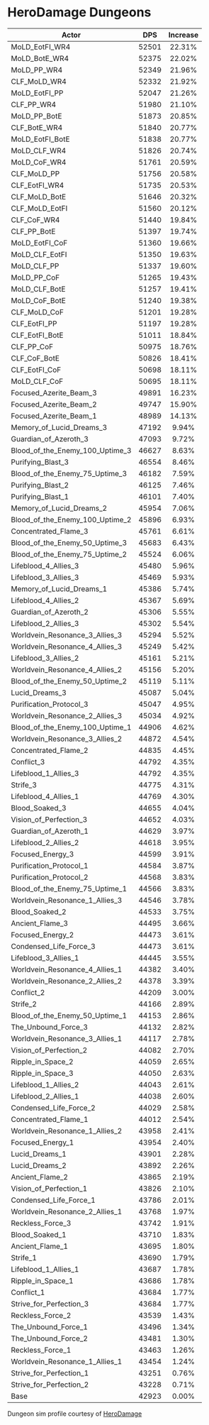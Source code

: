 # HeroDamage Dungeons
| Actor | DPS | Increase |
|---|:---:|:---:|
|MoLD_EotFI_WR4|52501|22.31%|
|MoLD_BotE_WR4|52375|22.02%|
|MoLD_PP_WR4|52349|21.96%|
|CLF_MoLD_WR4|52332|21.92%|
|MoLD_EotFI_PP|52047|21.26%|
|CLF_PP_WR4|51980|21.10%|
|MoLD_PP_BotE|51873|20.85%|
|CLF_BotE_WR4|51840|20.77%|
|MoLD_EotFI_BotE|51838|20.77%|
|MoLD_CLF_WR4|51826|20.74%|
|MoLD_CoF_WR4|51761|20.59%|
|CLF_MoLD_PP|51756|20.58%|
|CLF_EotFI_WR4|51735|20.53%|
|CLF_MoLD_BotE|51646|20.32%|
|CLF_MoLD_EotFI|51560|20.12%|
|CLF_CoF_WR4|51440|19.84%|
|CLF_PP_BotE|51397|19.74%|
|MoLD_EotFI_CoF|51360|19.66%|
|MoLD_CLF_EotFI|51350|19.63%|
|MoLD_CLF_PP|51337|19.60%|
|MoLD_PP_CoF|51265|19.43%|
|MoLD_CLF_BotE|51257|19.41%|
|MoLD_CoF_BotE|51240|19.38%|
|CLF_MoLD_CoF|51201|19.28%|
|CLF_EotFI_PP|51197|19.28%|
|CLF_EotFI_BotE|51011|18.84%|
|CLF_PP_CoF|50975|18.76%|
|CLF_CoF_BotE|50826|18.41%|
|CLF_EotFI_CoF|50698|18.11%|
|MoLD_CLF_CoF|50695|18.11%|
|Focused_Azerite_Beam_3|49891|16.23%|
|Focused_Azerite_Beam_2|49747|15.90%|
|Focused_Azerite_Beam_1|48989|14.13%|
|Memory_of_Lucid_Dreams_3|47192|9.94%|
|Guardian_of_Azeroth_3|47093|9.72%|
|Blood_of_the_Enemy_100_Uptime_3|46627|8.63%|
|Purifying_Blast_3|46554|8.46%|
|Blood_of_the_Enemy_75_Uptime_3|46182|7.59%|
|Purifying_Blast_2|46125|7.46%|
|Purifying_Blast_1|46101|7.40%|
|Memory_of_Lucid_Dreams_2|45954|7.06%|
|Blood_of_the_Enemy_100_Uptime_2|45896|6.93%|
|Concentrated_Flame_3|45761|6.61%|
|Blood_of_the_Enemy_50_Uptime_3|45683|6.43%|
|Blood_of_the_Enemy_75_Uptime_2|45524|6.06%|
|Lifeblood_4_Allies_3|45480|5.96%|
|Lifeblood_3_Allies_3|45469|5.93%|
|Memory_of_Lucid_Dreams_1|45386|5.74%|
|Lifeblood_4_Allies_2|45367|5.69%|
|Guardian_of_Azeroth_2|45306|5.55%|
|Lifeblood_2_Allies_3|45302|5.54%|
|Worldvein_Resonance_3_Allies_3|45294|5.52%|
|Worldvein_Resonance_4_Allies_3|45249|5.42%|
|Lifeblood_3_Allies_2|45161|5.21%|
|Worldvein_Resonance_4_Allies_2|45156|5.20%|
|Blood_of_the_Enemy_50_Uptime_2|45119|5.11%|
|Lucid_Dreams_3|45087|5.04%|
|Purification_Protocol_3|45047|4.95%|
|Worldvein_Resonance_2_Allies_3|45034|4.92%|
|Blood_of_the_Enemy_100_Uptime_1|44906|4.62%|
|Worldvein_Resonance_3_Allies_2|44872|4.54%|
|Concentrated_Flame_2|44835|4.45%|
|Conflict_3|44792|4.35%|
|Lifeblood_1_Allies_3|44792|4.35%|
|Strife_3|44775|4.31%|
|Lifeblood_4_Allies_1|44769|4.30%|
|Blood_Soaked_3|44655|4.04%|
|Vision_of_Perfection_3|44652|4.03%|
|Guardian_of_Azeroth_1|44629|3.97%|
|Lifeblood_2_Allies_2|44618|3.95%|
|Focused_Energy_3|44599|3.91%|
|Purification_Protocol_1|44584|3.87%|
|Purification_Protocol_2|44568|3.83%|
|Blood_of_the_Enemy_75_Uptime_1|44566|3.83%|
|Worldvein_Resonance_1_Allies_3|44546|3.78%|
|Blood_Soaked_2|44533|3.75%|
|Ancient_Flame_3|44495|3.66%|
|Focused_Energy_2|44473|3.61%|
|Condensed_Life_Force_3|44473|3.61%|
|Lifeblood_3_Allies_1|44445|3.55%|
|Worldvein_Resonance_4_Allies_1|44382|3.40%|
|Worldvein_Resonance_2_Allies_2|44378|3.39%|
|Conflict_2|44209|3.00%|
|Strife_2|44166|2.89%|
|Blood_of_the_Enemy_50_Uptime_1|44153|2.86%|
|The_Unbound_Force_3|44132|2.82%|
|Worldvein_Resonance_3_Allies_1|44117|2.78%|
|Vision_of_Perfection_2|44082|2.70%|
|Ripple_in_Space_2|44059|2.65%|
|Ripple_in_Space_3|44050|2.63%|
|Lifeblood_1_Allies_2|44043|2.61%|
|Lifeblood_2_Allies_1|44038|2.60%|
|Condensed_Life_Force_2|44029|2.58%|
|Concentrated_Flame_1|44012|2.54%|
|Worldvein_Resonance_1_Allies_2|43958|2.41%|
|Focused_Energy_1|43954|2.40%|
|Lucid_Dreams_1|43901|2.28%|
|Lucid_Dreams_2|43892|2.26%|
|Ancient_Flame_2|43865|2.19%|
|Vision_of_Perfection_1|43826|2.10%|
|Condensed_Life_Force_1|43786|2.01%|
|Worldvein_Resonance_2_Allies_1|43768|1.97%|
|Reckless_Force_3|43742|1.91%|
|Blood_Soaked_1|43710|1.83%|
|Ancient_Flame_1|43695|1.80%|
|Strife_1|43690|1.79%|
|Lifeblood_1_Allies_1|43687|1.78%|
|Ripple_in_Space_1|43686|1.78%|
|Conflict_1|43684|1.77%|
|Strive_for_Perfection_3|43684|1.77%|
|Reckless_Force_2|43539|1.43%|
|The_Unbound_Force_1|43496|1.34%|
|The_Unbound_Force_2|43481|1.30%|
|Reckless_Force_1|43463|1.26%|
|Worldvein_Resonance_1_Allies_1|43454|1.24%|
|Strive_for_Perfection_1|43251|0.76%|
|Strive_for_Perfection_2|43228|0.71%|
|Base|42923|0.00%|

 Dungeon sim profile courtesy of [HeroDamage](https://www.herodamage.com/)